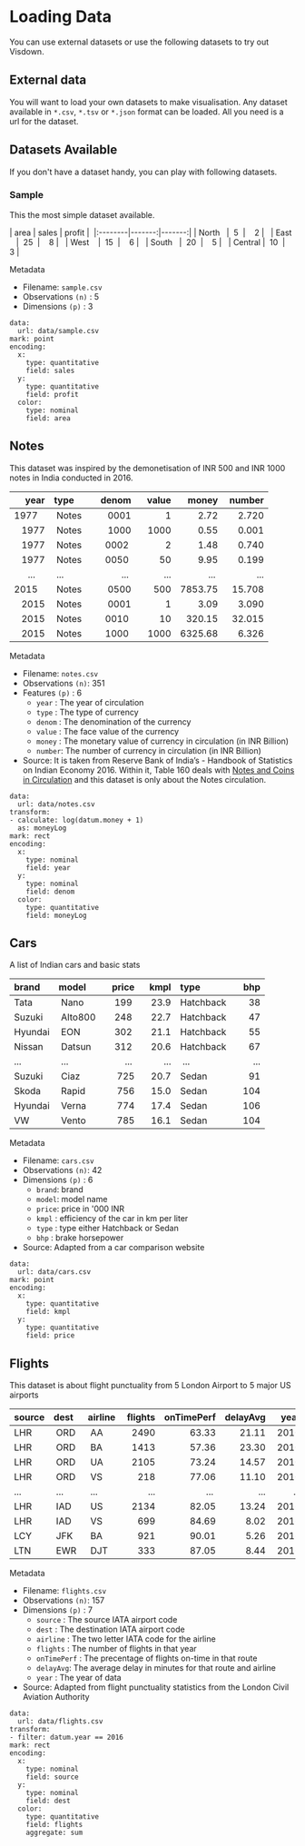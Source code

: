 # Loading Data

You can use external datasets or use the following datasets to try out Visdown.

## External data
You will want to load your own datasets to make visualisation. Any dataset available in `*.csv`, `*.tsv` or `*.json` format can be loaded. All you need is a url for the dataset.



## Datasets Available

If you don't have a dataset handy, you can play with following datasets.

### Sample

This the most simple dataset available.

| area    |  sales | profit | 
|:--------|-------:|-------:|
| North   |     5  |      2 |  
| East    |    25  |      8 |  
| West    |    15  |      6 |  
| South   |    20  |      5 |  
| Central |    10  |      3 |  

Metadata
- Filename: `sample.csv`
- Observations `(n)` : 5
- Dimensions `(p)`   : 3

```vis
data:
  url: data/sample.csv
mark: point
encoding:
  x:
    type: quantitative
    field: sales
  y:
    type: quantitative
    field: profit
  color:
    type: nominal
    field: area
```

## Notes

This dataset was inspired by the demonetisation of INR 500 and INR 1000 notes in India conducted in 2016.

| year    | type   |  denom |  value |   money | number |
|--------:|:-------|-------:|-------:|--------:|-------:|
| 1977    | Notes  |   0001 |      1 |    2.72 |  2.720 |
| 1977    | Notes  |   1000 |   1000 |    0.55 |  0.001 |
| 1977    | Notes  |   0002 |      2 |    1.48 |  0.740 |
| 1977    | Notes  |   0050 |     50 |    9.95 |  0.199 |
| ...     | ...    |    ... |    ... |     ... |    ... |
| 2015    | Notes  |   0500 |    500 | 7853.75 | 15.708 |
| 2015    | Notes  |   0001 |      1 |    3.09 |  3.090 |
| 2015    | Notes  |   0010 |     10 |  320.15 | 32.015 |
| 2015    | Notes  |   1000 |   1000 | 6325.68 |  6.326 |

Metadata
- Filename: `notes.csv`
- Observations `(n)`: 351
- Features `(p)`    : 6
  - `year`  : The year of circulation
  - `type`  : The type of currency
  - `denom` : The denomination of the currency
  - `value` : The face value of the currency
  - `money` : The monetary value of currency in circulation (in INR Billion)
  - `number`: The number of currency in circulation (in INR Billion)
- Source: It is taken from Reserve Bank of India’s - Handbook of Statistics on Indian Economy 2016. Within it, Table 160 deals with [Notes and Coins in Circulation](https://www.rbi.org.in/scripts/PublicationsView.aspx?id=17293) and this dataset is only about the Notes circulation.

```vis
data:
  url: data/notes.csv
transform:
- calculate: log(datum.money + 1)
  as: moneyLog
mark: rect
encoding:
  x:
    type: nominal
    field: year
  y:
    type: nominal
    field: denom
  color:
    type: quantitative
    field: moneyLog
```

## Cars

A list of Indian cars and basic stats 

| brand   | model  |  price |   kmpl | type      |   bhp  |
|:--------|:-------|-------:|-------:|:----------|-------:|
| Tata    | Nano   |    199 |   23.9 | Hatchback |    38  |
| Suzuki  | Alto800|    248 |   22.7 | Hatchback |    47  |
| Hyundai | EON    |    302 |   21.1 | Hatchback |    55  |
| Nissan  | Datsun |    312 |   20.6 | Hatchback |    67  |
| ...     | ...    |    ... |    ... | ...       |   ...  |
| Suzuki  | Ciaz   |    725 |   20.7 | Sedan     |    91  |
| Skoda   | Rapid  |    756 |   15.0 | Sedan     |   104  |
| Hyundai | Verna  |    774 |   17.4 | Sedan     |   106  |
| VW      | Vento  |    785 |   16.1 | Sedan     |   104  |

Metadata
- Filename: `cars.csv`
- Observations `(n)`: 42
- Dimensions `(p)`  : 6
  - `brand`: brand
  - `model`: model name
  - `price`: price in '000 INR 
  - `kmpl` : efficiency of the car in km per liter 
  - `type` : type either Hatchback or Sedan
  - `bhp`  : brake horsepower 
- Source: Adapted from a car comparison website


```vis
data:
  url: data/cars.csv
mark: point
encoding:
  x:
    type: quantitative
    field: kmpl
  y:
    type: quantitative
    field: price
```

## Flights

This dataset is about flight punctuality from 5 London Airport to 5 major US airports 

| source| dest | airline | flights| onTimePerf| delayAvg | year |
|:------|:-----|:--------|-------:|----------:|---------:|-----:|
| LHR   | ORD  |  AA     |   2490 |     63.33 |  21.11   | 2010 |
| LHR   | ORD  |  BA     |   1413 |     57.36 |  23.30   | 2010 |
| LHR   | ORD  |  UA     |   2105 |     73.24 |  14.57   | 2010 |
| LHR   | ORD  |  VS     |    218 |     77.06 |  11.10   | 2010 |
| ...   | ...  |  ...    |  ...   |     ...   |   ...    |  ... |
| LHR   | IAD  |  US     |   2134 |     82.05 |  13.24   | 2016 |
| LHR   | IAD  |  VS     |    699 |     84.69 |   8.02   | 2016 |
| LCY   | JFK  |  BA     |    921 |     90.01 |   5.26   | 2016 |
| LTN   | EWR  |  DJT    |    333 |     87.05 |   8.44   | 2016 |

Metadata
- Filename: `flights.csv`
- Observations `(n)`: 157
- Dimensions `(p)`  : 7
  - `source`  : The source IATA airport code 
  - `dest`    : The destination IATA airport code
  - `airline` : The two letter IATA code for the airline 
  - `flights` : The number of flights in that year
  - `onTimePerf` : The precentage of flights on-time in that route
  - `delayAvg`: The average delay in minutes for that route and airline
  - `year`    : The year of data
- Source: Adapted from flight punctuality statistics from the London Civil Aviation Authority


```vis
data:
  url: data/flights.csv
transform:
- filter: datum.year == 2016
mark: rect
encoding:
  x:
    type: nominal
    field: source
  y:
    type: nominal
    field: dest
  color:
    type: quantitative
    field: flights
    aggregate: sum
```
